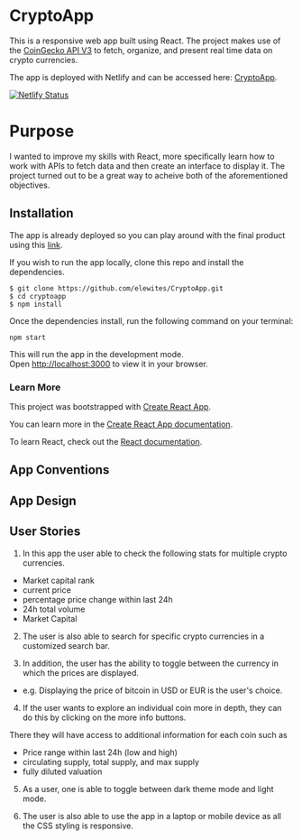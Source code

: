 # CryptoApp

This is a responsive web app built using React. The project makes use of the [CoinGecko API V3](https://www.coingecko.com/api/documentations/v3#/) to fetch, organize, and present real time data on crypto currencies.

The app is deployed with Netlify and can be accessed here: [CryptoApp](https://unruffled-hugle-cfd73a.netlify.app/).


[![Netlify Status](https://api.netlify.com/api/v1/badges/9b56ce4a-00e8-407c-b862-181d3dc7ee53/deploy-status)](https://app.netlify.com/sites/unruffled-hugle-cfd73a/deploys)


# Purpose

I wanted to improve my skills with React, more specifically learn how to work with APIs to fetch data and then create an interface to display it. The project turned out to be a great way to acheive both of the aforementioned objectives. 


## Installation

The app is already deployed so you can play around with the final product using this [link](https://unruffled-hugle-cfd73a.netlify.app/).

If you wish to run the app locally, clone this repo and install the dependencies. 

```
$ git clone https://github.com/elewites/CryptoApp.git
$ cd cryptoapp
$ npm install 
```

Once the dependencies install, run the following command on your terminal:

`npm start`

This will run the app in the development mode.\
Open [http://localhost:3000](http://localhost:3000) to view it in your browser.

### Learn More 

This project was bootstrapped with [Create React App](https://github.com/facebook/create-react-app).

You can learn more in the [Create React App documentation](https://facebook.github.io/create-react-app/docs/getting-started).

To learn React, check out the [React documentation](https://reactjs.org/).

## App Conventions

## App Design

## User Stories

1. In this app the user able to check the following stats for multiple crypto currencies.

- Market capital rank
- current price
- percentage price change within last 24h
- 24h total volume
- Market Capital

2. The user is also able to search for specific crypto currencies in a customized search bar.

3. In addition, the user has the ability to toggle between the currency in which the prices are displayed.

- e.g. Displaying the price of bitcoin in USD or EUR is the user's choice.

4. If the user wants to explore an individual coin more in depth, they can do this by clicking on the more info buttons.

There they will have access to additional information for each coin such as

- Price range within last 24h (low and high)
- circulating supply, total supply, and max supply
- fully diluted valuation

5. As a user, one is able to toggle between dark theme mode and light mode.

6. The user is also able to use the app in a laptop or mobile device as all the CSS styling is responsive.
